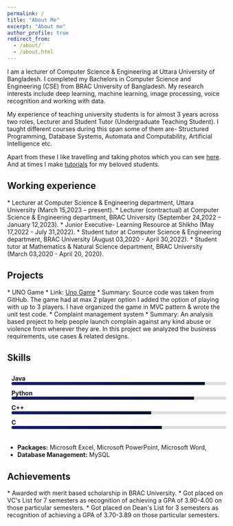```yaml
---
permalink: /
title: "About Me"
excerpt: "About me"
author_profile: true
redirect_from: 
  - /about/
  - /about.html
---
```



I am a lecturer of Computer Science & Engineering at Uttara University of Bangladesh. I completed my Bachelors in Computer Science and Engineering (CSE) from BRAC 
University of Bangladesh. My research interests include deep learning, machine learning, image processing, voice recognition and working with data. 

My experience of teaching university students is for almost 3 years across two roles, Lecturer and Student Tutor (Undergraduate Teaching Student). I taught different 
courses during this span some of them are- Structured Programming, Database Systems, Automata and Computability, Artificial Intelligence etc.

Apart from these I like travelling and taking photos which you can see <a href="https://www.instagram.com/hussainmuhammadakif/">here</a>. And at times I make <a href="https://www.youtube.com/@akifhussain9680/videos">tutorials</a> for my beloved students. 


<h2>Working experience</h2>
* Lecturer at Computer Science & Engineering department, Uttara University (March 15,2023 – present).
* Lecturer (contractual) at Computer Science & Engineering department, BRAC University (September 24,2022 – January 12,2023).
* Junior Executive- Learning Resource at Shikho (May 17,2022 - July 31,2022).
* Student tutor at Computer Science & Engineering department, BRAC University (August 03,2020 - April 30,2022).
* Student tutor at Mathematics & Natural Science department, BRAC University (March 03,2020 - April 20, 2020).

<h2>Projects</h2>
* UNO Game
  * Link: <a href="https://github.com/hussainmdakif/18101073_CSE470_Project">Uno Game</a> 
  * Summary: Source code was taken from GitHub. The game had at max 2 player option I added the option of playing with up to 3 players. I have organized the game in MVC 
pattern & wrote the unit test code.
* Complaint management system
  * Summary: An analysis based project to help people launch complain against any kind abuse or violence from wherever they are. In this project we analyzed the business 
requirements, use cases & related designs.

<h2>Skills</h2>
<html>
<head>
  <title>Skill Bar Chart</title>
  <style>
    .skill-bar {
      width: 100%;
      max-width: 500px;
      padding: 10px;
    }
    .skill-bar .skill {
      margin-bottom: 10px;
    }
    .skill-bar .skill-name {
      font-weight: bold;
    }
    .skill-bar .skill-bar-wrapper {
      background-color: #dedddd;
      height: 7px;
      border-radius: 10px;
      overflow: hidden;
    }
    .skill-bar .skill-bar-fill {
      background: linear-gradient(to right, #122070, #060d30);
      height: 100%;
      transition: width 0.5s ease-in-out;
    }
  </style>
</head>
<body>
  <div class="skill-bar">
    <div class="skill">
      <div class="skill-name">Java</div>
      <div class="skill-bar-wrapper">
        <div class="skill-bar-fill" style="width: 90%;"></div>
      </div>
    </div>
    <div class="skill">
      <div class="skill-name">Python</div>
      <div class="skill-bar-wrapper">
        <div class="skill-bar-fill" style="width: 85%;"></div>
      </div>
    </div>
    <div class="skill">
      <div class="skill-name">C++</div>
      <div class="skill-bar-wrapper">
        <div class="skill-bar-fill" style="width: 65%;"></div>
      </div>
    </div>
    <div class="skill">
      <div class="skill-name">C</div>
      <div class="skill-bar-wrapper">
        <div class="skill-bar-fill" style="width: 70%;"></div>
      </div>
    </div>
   
    
  </div>
</body>
</html>

* <strong>Packages:</strong> Microsoft Excel, Microsoft PowerPoint, Microsoft Word, 
* <strong>Database Management:</strong> MySQL

<h2>Achievements</h2>
* Awarded with merit based scholarship in BRAC University.
* Got placed on VC's List for 7 semesters as recognition of achieving a GPA of 3.90-4.00 on those particular semesters.
* Got placed on Dean's List for 3 semesters as recognition of achieving a GPA of 3.70-3.89 on those particular semesters.